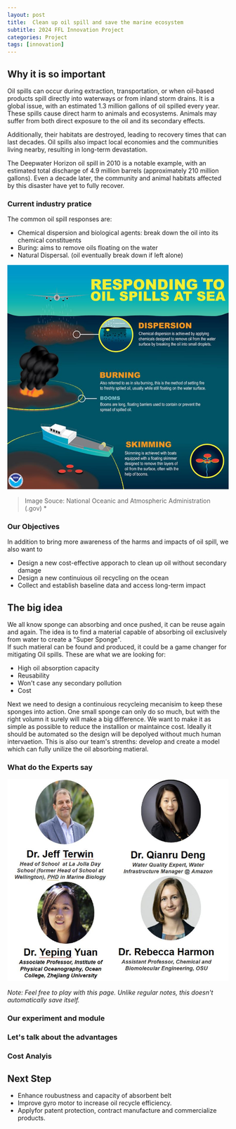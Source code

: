 ```yaml
---
layout: post
title:  Clean up oil spill and save the marine ecosystem
subtitle: 2024 FFL Innovation Project
categories: Project
tags: [innovation]
---
```


## Why it is so important

Oil spills can occur during extraction, transportation, or when oil-based products spill directly into waterways or from inland storm drains. It is a global issue, with an estimated 1.3 million gallons of oil spilled every year. These spills cause direct harm to animals and ecosystems. Animals may suffer from both direct exposure to the oil and its secondary effects. 

Additionally, their habitats are destroyed, leading to recovery times that can last decades. Oil spills also impact local economies and the communities living nearby, resulting in long-term devastation. 

The Deepwater Horizon oil spill in 2010 is a notable example, with an estimated total discharge of 4.9 million barrels (approximately 210 million gallons). Even a decade later, the community and animal habitats affected by this disaster have yet to fully recover.

### Current industry pratice
The common oil spill responses are:

* Chemical dispersion and biological agents:  break down the oil into its chemical constituents
* Buring: aims to remove oils floating on the water
* Natural Dispersal. (oil eventually break down if left alone)

![common pratices](https://raw.githubusercontent.com/nautilusrobot/blog/master/assets/images/post_img/20251_26_post_1.JPG)
> Image Souce: National Oceanic and Atmospheric Administration (.gov) *

### Our Objectives

In addition to bring more awareness of the harms and impacts of oil spill, we also want to 

* Design a new cost-effective apporach to clean up oil without secondary damage 
* Design a new continuious oil recycling on the ocean
* Collect and establish baseline data and access long-term impact

## The big idea

We all know sponge can absorbing and once pushed, it can be reuse again and again. The idea is to find a material capable of absorbing oil exclusively from water to create a "Super Sponge".  
If such matieral can be found and produced, it could be a game changer for mitigating Oil spills. These are what we are looking for:

* High oil absorption capacity
* Reusability
* Won't case any secondary pollution
* Cost

Next we need to design a continuious recycleing mecanisim to keep these sponges into action. One small sponge can only do so much, but with the right volumn it surely will make a big difference. 
We want to make it as simple as possible to reduce the installion or maintaince cost. Ideally it should be automated so the design will be depolyed without much human intervaetion.
This is also our team's strenths: develop and create a model which can fully unilize the oil absorbing matieral.

### What do the Experts say

![experts](https://raw.githubusercontent.com/nautilusrobot/blog/master/assets/images/post_img/20251_26_post_2.JPG)


*Note: Feel free to play with this page. Unlike regular notes, this doesn't automatically save itself.*

### Our experiment and module






### Let's talk about the advantages

### Cost Analyis


## Next Step

* Enhance roubustness and capacity of absorbent belt
* Improve gyro motor to increase oil recycle efficiency.
* Applyfor patent protection, contract manufacture and commercialize products.



